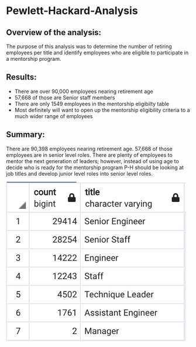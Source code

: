 # Pewlett-Hackard-Analysis

## Overview of the analysis: 

The purpose of this analysis was to determine the number of retiring employees per title and identify employees who are eligible to participate in a mentorship program.

## Results: 

- There are over 90,000 employees nearing retirement age
- 57,668 of those are Senior staff members
- There are only 1549 employees in the mentorship eligibilty table
- Most definitely will want to open up the mentorship eligibility criteria to a much wider range of employees


## Summary: 

There are 90,398 employees nearing retirement age. 57,668 of those employees are in senior level roles. There are plenty of employees to mentor the next generation of leaders; however, instead of using age to decide who is ready for the mentorship program P-H should be looking at job titles and develop junior level roles into senior level roles. 

![retiring_titles](/retiring_titles.png)

